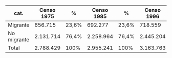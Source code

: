 | cat.        | Censo 1975|  %    | Censo 1985| %     | Censo 1996|%      | Censo 2011|%      |
|-------------|-----------|-------|-----------|-------|-----------|-------|-----------|-------|
| Migrante    | 656.715   | 23,6% | 692.277   | 23,6% | 718.559   | 22,7% | sd   | sd  |
| No migrante | 2.131.714 | 76,4% | 2.258.964 | 76,4% | 2.445.204 | 77,3% | sd | sd |
| Total       | 2.788.429 | 100%  | 2.955.241 | 100%  | 3.163.763 | 100%  | sd | sd  |